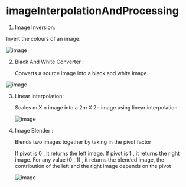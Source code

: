 # imageInterpolationAndProcessing



1) Image Inversion:

  Invert the colours of an image:

  ![image](https://github.com/ary27x/imageInterpolationAndGrayscaling/assets/63790777/58f28dc4-e298-448e-8338-c258619348cd)

2) Black And White Converter :
   
    Converts a source image into a black and white image.
  
![image](https://github.com/ary27x/imageProcessingAndInterpolation/assets/63790777/63aa4c8e-55e5-41d2-898c-d3d70cf513b2)


3) Linear Interpolation:

    Scales m X n image into a 2m X 2n image using linear interpolation

   ![image](https://github.com/ary27x/imageProcessingAndInterpolation/assets/63790777/6c4fb1b9-0349-4a68-aa16-3a1511d61142)


4) Image Blender :

   Blends two images together by taking in the pivot factor
   
   If pivot is 0 , it returns the left image. If pivot is 1 , it returns the right image. For any value (0 , 1) , it returns the blended image, the contribution of the left and the right image depends on the 
   pivot


   ![image](https://github.com/ary27x/imageInterpolationAndGrayscaling/assets/63790777/b2237987-5eb1-4241-9c88-519254f69048)


   


